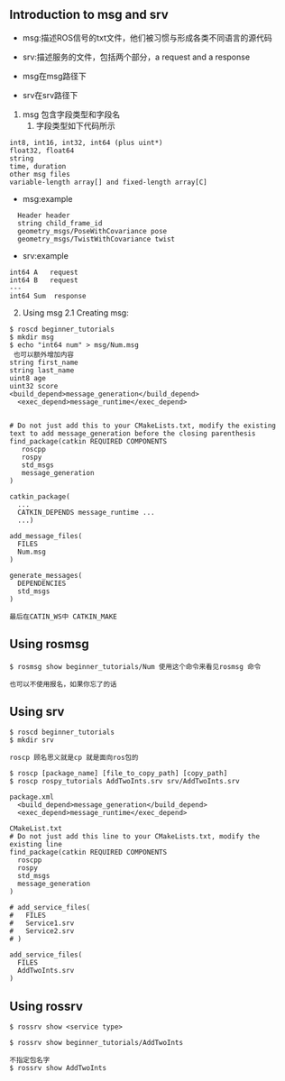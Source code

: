 ## Introduction to msg and srv
* msg:描述ROS信号的txt文件，他们被习惯与形成各类不同语言的源代码
* srv:描述服务的文件，包括两个部分，a request and a response
  
* msg在msg路径下
* srv在srv路径下

1. msg 包含字段类型和字段名
   1. 字段类型如下代码所示
```
int8, int16, int32, int64 (plus uint*)
float32, float64
string
time, duration
other msg files
variable-length array[] and fixed-length array[C] 
```
* msg:example 
```
  Header header
  string child_frame_id
  geometry_msgs/PoseWithCovariance pose
  geometry_msgs/TwistWithCovariance twist
```

* srv:example
```
int64 A   request
int64 B   request
---
int64 Sum  response
```

2. Using msg
2.1 Creating msg:
```
$ roscd beginner_tutorials
$ mkdir msg
$ echo "int64 num" > msg/Num.msg
 也可以额外增加内容
string first_name
string last_name
uint8 age
uint32 score
<build_depend>message_generation</build_depend>
  <exec_depend>message_runtime</exec_depend>


# Do not just add this to your CMakeLists.txt, modify the existing text to add message_generation before the closing parenthesis
find_package(catkin REQUIRED COMPONENTS
   roscpp
   rospy
   std_msgs
   message_generation
)

catkin_package(
  ...
  CATKIN_DEPENDS message_runtime ...
  ...)

add_message_files(
  FILES
  Num.msg
)

generate_messages(
  DEPENDENCIES
  std_msgs
)

最后在CATIN_WS中 CATKIN_MAKE
```

## Using rosmsg
```
$ rosmsg show beginner_tutorials/Num 使用这个命令来看见rosmsg 命令

也可以不使用报名，如果你忘了的话
```

## Using srv
```
$ roscd beginner_tutorials
$ mkdir srv

roscp 顾名思义就是cp 就是面向ros包的

$ roscp [package_name] [file_to_copy_path] [copy_path]
$ roscp rospy_tutorials AddTwoInts.srv srv/AddTwoInts.srv

package.xml
  <build_depend>message_generation</build_depend>
  <exec_depend>message_runtime</exec_depend>

CMakeList.txt
# Do not just add this line to your CMakeLists.txt, modify the existing line
find_package(catkin REQUIRED COMPONENTS
  roscpp
  rospy
  std_msgs
  message_generation
)

# add_service_files(
#   FILES
#   Service1.srv
#   Service2.srv
# )

add_service_files(
  FILES
  AddTwoInts.srv
)
```

## Using rossrv
```
$ rossrv show <service type>
```
```
$ rossrv show beginner_tutorials/AddTwoInts

不指定包名字
$ rossrv show AddTwoInts
```